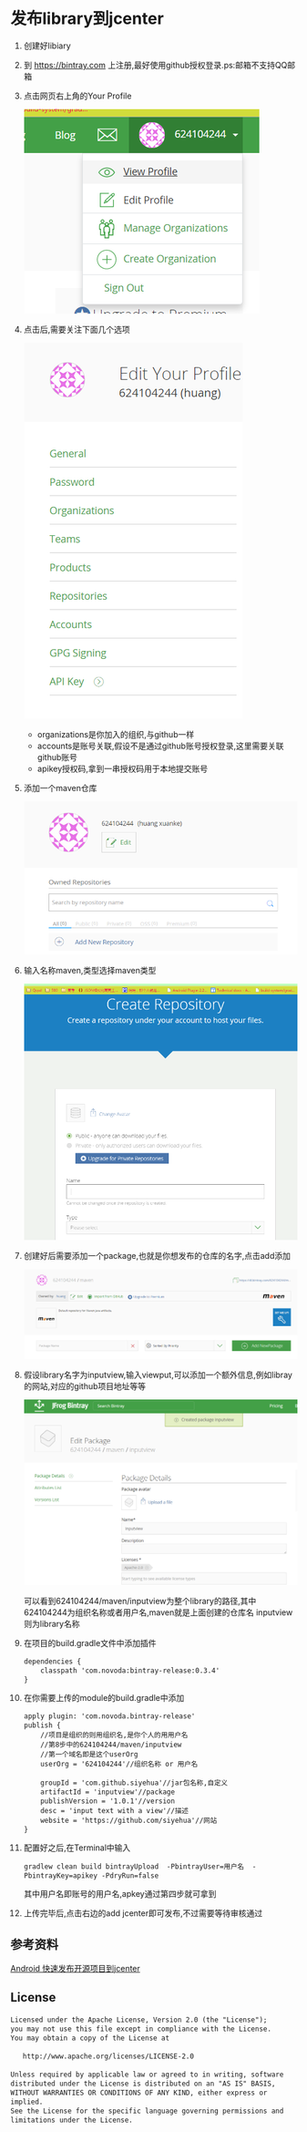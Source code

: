 # 发布library到jcenter

1. 创建好libiary
2. 到 https://bintray.com 上注册,最好使用github授权登录.ps:邮箱不支持QQ邮箱
3. 点击网页右上角的Your Profile

    ![Image](/Other/Jarcenter/_005.png)
4. 点击后,需要关注下面几个选项

    ![Image](/Other/Jarcenter/_006.png)

    * organizations是你加入的组织,与github一样
    * accounts是账号关联,假设不是通过github账号授权登录,这里需要关联github账号
    * apikey授权码,拿到一串授权码用于本地提交账号
5. 添加一个maven仓库

    ![Image](/Other/Jarcenter/_001.png)
6. 输入名称maven,类型选择maven类型

    ![Image](/Other/Jarcenter/_002.png)
7. 创建好后需要添加一个package,也就是你想发布的仓库的名字,点击add添加

    ![Image](/Other/Jarcenter/_004.png)
8. 假设library名字为inputview,输入viewput,可以添加一个额外信息,例如libray的网站,对应的github项目地址等等

    ![Image](/Other/Jarcenter/_003.png)

    可以看到624104244/maven/inputview为整个library的路径,其中624104244为组织名称或者用户名,maven就是上面创建的仓库名
    inputview则为library名称
9. 在项目的build.gradle文件中添加插件

    ```
    dependencies {
        classpath 'com.novoda:bintray-release:0.3.4'
    }
    ```
10. 在你需要上传的module的build.gradle中添加

    ```
    apply plugin: 'com.novoda.bintray-release'
    publish {
        //项目是组织的则用组织名,是你个人的用用户名
        //第8步中的624104244/maven/inputview
        //第一个域名即是这个userOrg
        userOrg = '624104244'//组织名称 or 用户名

        groupId = 'com.github.siyehua'//jar包名称,自定义
        artifactId = 'inputview'//package
        publishVersion = '1.0.1'//version
        desc = 'input text with a view'//描述
        website = 'https://github.com/siyehua'//网站
    }
    ```
11. 配置好之后,在Terminal中输入

    ```
    gradlew clean build bintrayUpload  -PbintrayUser=用户名  -PbintrayKey=apikey -PdryRun=false
    ```
    其中用户名即账号的用户名,apkey通过第四步就可拿到
12. 上传完毕后,点击右边的add jcenter即可发布,不过需要等待审核通过

## 参考资料
[ Android 快速发布开源项目到jcenter](http://blog.csdn.net/lmj623565791/article/details/51148825)

## License
```
Licensed under the Apache License, Version 2.0 (the "License");
you may not use this file except in compliance with the License.
You may obtain a copy of the License at

   http://www.apache.org/licenses/LICENSE-2.0

Unless required by applicable law or agreed to in writing, software
distributed under the License is distributed on an "AS IS" BASIS,
WITHOUT WARRANTIES OR CONDITIONS OF ANY KIND, either express or implied.
See the License for the specific language governing permissions and
limitations under the License.
```
